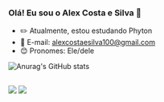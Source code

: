### Olá! Eu sou o Alex Costa e Silva 👋
- ✏️ Atualmente, estou estudando Phyton
- 📧 E-mail: alexcostaesilva100@gmail.com
- 😊 Pronomes: Ele/dele

![Anurag's GitHub stats](https://github-readme-stats.vercel.app/api?username=aleknomic&show_icons=true&theme=radical) 

##
  <div>
  <a href="https://www.instagram.com/alekwomic/" target="_blank"><img src="https://img.shields.io/badge/-Instagram-%23E4405F?style=for-the-badge&logo=instagram&logoColor=white" target="_blank"></a>
  <a href = "mailto:alexcostaesilva100@gmail.com"><img src="https://img.shields.io/badge/-Gmail-%23333?style=for-the-badge&logo=gmail&logoColor=white" target="_blank"></a>
